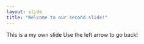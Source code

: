 ```yaml
---
layout: slide
title: "Welcome to our second slide!"
---
```

This is a my own slide
Use the left arrow to go back!